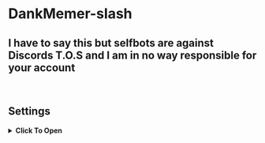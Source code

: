 # DankMemer-slash

<h2>I have to say this but selfbots are against Discords T.O.S and I am in no way responsible for your account</h2><br>

## Settings
<details>
<summary><strong>Click To Open</strong></summary>
The program will make the settings file automatically on the first startup

```json
{
    "token": "", // the token of the account I will add multi token support soon
    "channel": "", // the id of the channel you want to send the slash commands to
    "webhookID": "", // mostly used for debugging purposes but I may do something
    "safe": true // A safemode verson of the bot all it does is remove the crime command so you don't die
}
```
</details>